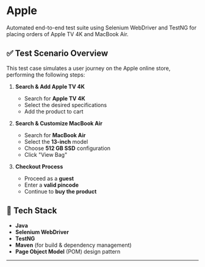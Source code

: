 # Apple
Automated end-to-end test suite using Selenium WebDriver and TestNG for placing orders of Apple TV 4K and MacBook Air.

## ✅ Test Scenario Overview

This test case simulates a user journey on the Apple online store, performing the following steps:

1. **Search & Add Apple TV 4K**
   - Search for **Apple TV 4K**
   - Select the desired specifications
   - Add the product to cart

2. **Search & Customize MacBook Air**
   - Search for **MacBook Air**
   - Select the **13-inch** model
   - Choose **512 GB SSD** configuration
   - Click "View Bag"

3. **Checkout Process**
   - Proceed as a **guest**
   - Enter a **valid pincode**
   - Continue to **buy the product**

## 🔧 Tech Stack

- **Java**
- **Selenium WebDriver**
- **TestNG**
- **Maven** (for build & dependency management)
- **Page Object Model** (POM) design pattern

---
